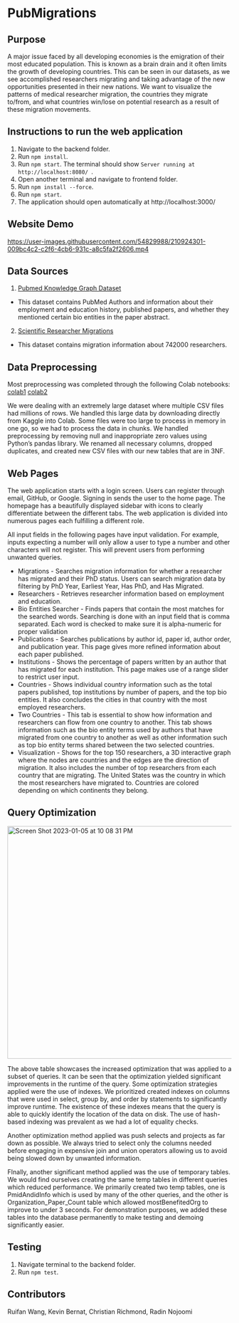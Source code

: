# PubMigrations

## Purpose

A major issue faced by all developing economies is the emigration of their most educated population. This is known as a brain drain and it often limits the growth of developing countries. This can be seen in our datasets, as we see accomplished researchers migrating and taking advantage of the new opportunities presented in their new nations. We want to visualize the patterns of medical researcher migration, the countries they migrate to/from, and what countries win/lose on potential research as a result of these migration movements.

## Instructions to run the web application

1) Navigate to the backend folder.
2) Run `npm install`.
3) Run `npm start`. The terminal should show `Server running at http://localhost:8080/
`.
4) Open another terminal and navigate to frontend folder.
5) Run `npm install --force`.
6) Run `npm start`.
7) The application should open automatically at http://localhost:3000/

## Website Demo
https://user-images.githubusercontent.com/54829988/210924301-009bc4c2-c2f6-4cb6-931c-a8c5fa2f2606.mp4



## Data Sources
1) [Pubmed Knowledge Graph Dataset](https://www.kaggle.com/datasets/krishnakumarkk/pubmed-knowledge-graph-dataset)
- This dataset contains PubMed Authors and information about their employment and education history, published papers, and whether they mentioned certain bio entities in the paper abstract.
2) [Scientific Researcher Migrations](https://www.kaggle.com/datasets/jboysen/scientist-migrations)
- This dataset contains migration information about 742000 researchers.

## Data Preprocessing
Most preprocessing was completed through the following Colab notebooks: [colab1](https://colab.research.google.com/drive/1jCROduC_2fO_8DwCMd7FyVNg0XrgiwbV#scrollTo=cdSqqJsoqQgc) [colab2](https://colab.research.google.com/drive/1jJ0wojjIKTOUKabUuK3KirtAwUuE4_Ic?usp=sharing)

We were dealing with an extremely large dataset where multiple CSV files had millions of rows. We handled this large data by downloading directly from Kaggle into Colab. Some files were too large to process in memory in one go, so we had to process the data in chunks. We handled preprocessing by removing null and inappropriate zero values using Python’s pandas library. We renamed all necessary columns, dropped duplicates, and created new CSV files with our new tables that are in 3NF.

## Web Pages

The web application starts with a login screen. Users can register through email, GitHub, or Google. Signing in sends the user to the home page. The homepage has a beautifully displayed sidebar with icons to clearly differentiate between the different tabs. The web application is divided into numerous pages each fulfilling a different role.

All input fields in the following pages have input validation. For example, inputs expecting a number will only allow a user to type a number and other characters will not register. This will prevent users from performing unwanted queries.

- Migrations - Searches migration information for whether a researcher has migrated and their PhD status. Users can search migration data by filtering by PhD Year, Earliest Year, Has PhD, and Has Migrated.
- Researchers - Retrieves researcher information based on employment and education.
- Bio Entities Searcher - Finds papers that contain the most matches for the searched words. Searching is done with an input field that is comma separated. Each word is checked to make sure it is alpha-numeric for proper validation
- Publications - Searches publications by author id, paper id, author order, and publication year. This page gives more refined information about each paper published.
- Institutions - Shows the percentage of papers written by an author that has migrated for each institution. This page makes use of a range slider to restrict user input.
- Countries - Shows individual country information such as the total papers published, top institutions by number of papers, and the top bio entities. It also concludes the cities in that country with the most employed researchers.
- Two Countries - This tab is essential to show how information and researchers can flow from one country to another. This tab shows information such as the bio entity terms used by authors that have migrated from one country to another as well as other information such as top bio entity terms shared between the two selected countries.
- Visualization - Shows for the top 150 researchers, a 3D interactive graph where the nodes are countries and the edges are the direction of migration. It also includes the number of top researchers from each country that are migrating. The United States was the country in which the most researchers have migrated to. Countries are colored depending on which continents they belong. 

## Query Optimization
<img width="523" alt="Screen Shot 2023-01-05 at 10 08 31 PM" src="https://user-images.githubusercontent.com/54829988/210922090-a06a3cb4-4304-4bdc-b7ca-76239add4260.png">

The above table showcases the increased optimization that was applied to a subset of queries. It can be seen that the optimization yielded significant improvements in the runtime of the query. Some optimization strategies applied were the use of indexes. We prioritized created indexes on columns that were used in select, group by, and order by statements to significantly improve runtime. The existence of these indexes means that the query is able to quickly identify the location of the data on disk. The use of hash-based indexing was prevalent as we had a lot of equality checks. 

Another optimization method applied was push selects and projects as far down as possible. We always tried to select only the columns needed before engaging in expensive join and union operators allowing us to avoid being slowed down by unwanted information.

FInally, another significant method applied was the use of temporary tables. We would find ourselves creating the same temp tables in different queries which reduced performance. We primarily created two temp tables, one is PmidAndidInfo which is used by many of the other queries, and the other is Organization_Paper_Count table which allowed mostBenefitedOrg to improve to under 3 seconds. For demonstration purposes, we added these tables into the database permanently to make testing and demoing significantly easier.

## Testing

1) Navigate terminal to the backend folder.
2) Run `npm test`.

## Contributors

Ruifan Wang, Kevin Bernat, Christian Richmond, Radin Nojoomi
